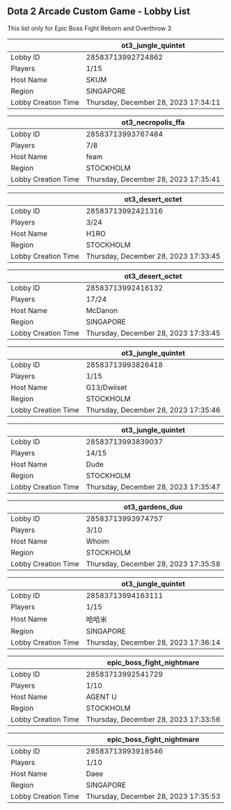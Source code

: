 ## Dota 2 Arcade Custom Game - Lobby List

This list only for Epic Boss Fight Reborn and Overthrow 3

|  | ot3_jungle_quintet |
| ------ | ------ |
| Lobby ID | 28583713992724862 |
| Players | 1/15 |
| Host Name | SKUM |
| Region | SINGAPORE |
| Lobby Creation Time | Thursday, December 28, 2023 17:34:11 |


|  | ot3_necropolis_ffa |
| ------ | ------ |
| Lobby ID | 28583713993767484 |
| Players | 7/8 |
| Host Name | feam |
| Region | STOCKHOLM |
| Lobby Creation Time | Thursday, December 28, 2023 17:35:41 |


|  | ot3_desert_octet |
| ------ | ------ |
| Lobby ID | 28583713992421316 |
| Players | 3/24 |
| Host Name | H1RO |
| Region | STOCKHOLM |
| Lobby Creation Time | Thursday, December 28, 2023 17:33:45 |


|  | ot3_desert_octet |
| ------ | ------ |
| Lobby ID | 28583713992416132 |
| Players | 17/24 |
| Host Name | McDanon |
| Region | SINGAPORE |
| Lobby Creation Time | Thursday, December 28, 2023 17:33:45 |


|  | ot3_jungle_quintet |
| ------ | ------ |
| Lobby ID | 28583713993826418 |
| Players | 1/15 |
| Host Name | G13/Dwiiset |
| Region | STOCKHOLM |
| Lobby Creation Time | Thursday, December 28, 2023 17:35:46 |


|  | ot3_jungle_quintet |
| ------ | ------ |
| Lobby ID | 28583713993839037 |
| Players | 14/15 |
| Host Name | Dude |
| Region | STOCKHOLM |
| Lobby Creation Time | Thursday, December 28, 2023 17:35:47 |


|  | ot3_gardens_duo |
| ------ | ------ |
| Lobby ID | 28583713993974757 |
| Players | 3/10 |
| Host Name | Whoim |
| Region | STOCKHOLM |
| Lobby Creation Time | Thursday, December 28, 2023 17:35:58 |


|  | ot3_jungle_quintet |
| ------ | ------ |
| Lobby ID | 28583713994163111 |
| Players | 1/15 |
| Host Name | 哈哈米 |
| Region | SINGAPORE |
| Lobby Creation Time | Thursday, December 28, 2023 17:36:14 |


|  | epic_boss_fight_nightmare |
| ------ | ------ |
| Lobby ID | 28583713992541729 |
| Players | 1/10 |
| Host Name | AGENT U |
| Region | STOCKHOLM |
| Lobby Creation Time | Thursday, December 28, 2023 17:33:56 |


|  | epic_boss_fight_nightmare |
| ------ | ------ |
| Lobby ID | 28583713993918546 |
| Players | 1/10 |
| Host Name | Daee |
| Region | SINGAPORE |
| Lobby Creation Time | Thursday, December 28, 2023 17:35:53 |


